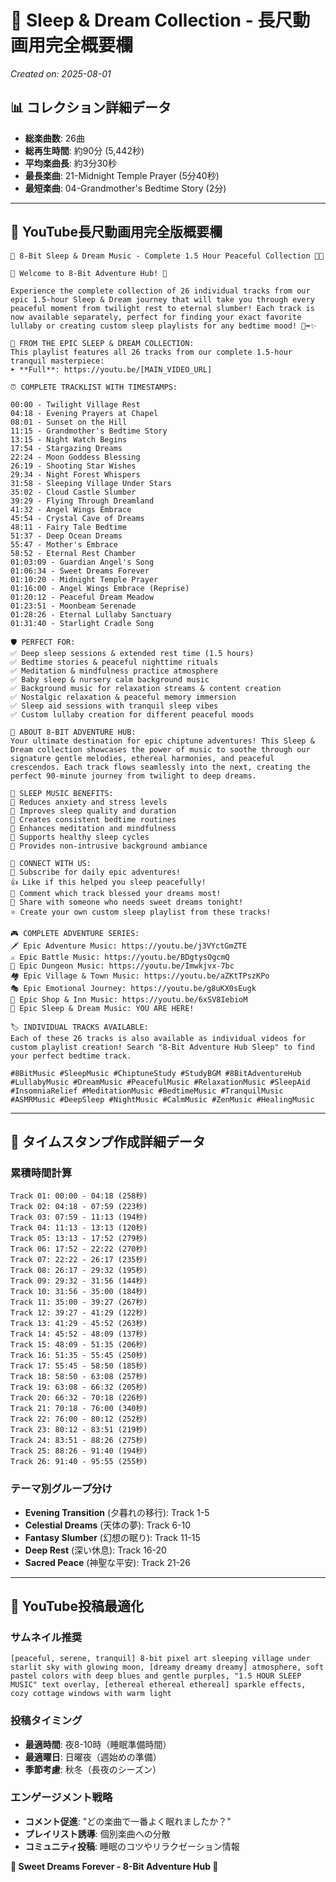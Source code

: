 # 🌙 Sleep & Dream Collection - 長尺動画用完全概要欄

*Created on: 2025-08-01*

## 📊 コレクション詳細データ

- **総楽曲数**: 26曲
- **総再生時間**: 約90分 (5,442秒)
- **平均楽曲長**: 約3分30秒
- **最長楽曲**: 21-Midnight Temple Prayer (5分40秒)
- **最短楽曲**: 04-Grandmother's Bedtime Story (2分)

---

## 🎵 YouTube長尺動画用完全版概要欄

```
🌙 8-Bit Sleep & Dream Music - Complete 1.5 Hour Peaceful Collection 🌙✨

🎵 Welcome to 8-Bit Adventure Hub! 🎵

Experience the complete collection of 26 individual tracks from our epic 1.5-hour Sleep & Dream journey that will take you through every peaceful moment from twilight rest to eternal slumber! Each track is now available separately, perfect for finding your exact favorite lullaby or creating custom sleep playlists for any bedtime mood! 🌙➡️✨

🌙 FROM THE EPIC SLEEP & DREAM COLLECTION:
This playlist features all 26 tracks from our complete 1.5-hour tranquil masterpiece:
➤ **Full**: https://youtu.be/[MAIN_VIDEO_URL]

⏰ COMPLETE TRACKLIST WITH TIMESTAMPS:

00:00 - Twilight Village Rest
04:18 - Evening Prayers at Chapel
08:01 - Sunset on the Hill
11:15 - Grandmother's Bedtime Story
13:15 - Night Watch Begins
17:54 - Stargazing Dreams
22:24 - Moon Goddess Blessing
26:19 - Shooting Star Wishes
29:34 - Night Forest Whispers
31:58 - Sleeping Village Under Stars
35:02 - Cloud Castle Slumber
39:29 - Flying Through Dreamland
41:32 - Angel Wings Embrace
45:54 - Crystal Cave of Dreams
48:11 - Fairy Tale Bedtime
51:37 - Deep Ocean Dreams
55:47 - Mother's Embrace
58:52 - Eternal Rest Chamber
01:03:09 - Guardian Angel's Song
01:06:34 - Sweet Dreams Forever
01:10:20 - Midnight Temple Prayer
01:16:00 - Angel Wings Embrace (Reprise)
01:20:12 - Peaceful Dream Meadow
01:23:51 - Moonbeam Serenade
01:28:26 - Eternal Lullaby Sanctuary
01:31:40 - Starlight Cradle Song

🛡️ PERFECT FOR:
✅ Deep sleep sessions & extended rest time (1.5 hours)
✅ Bedtime stories & peaceful nighttime rituals
✅ Meditation & mindfulness practice atmosphere
✅ Baby sleep & nursery calm background music
✅ Background music for relaxation streams & content creation
✅ Nostalgic relaxation & peaceful memory immersion
✅ Sleep aid sessions with tranquil sleep vibes
✅ Custom lullaby creation for different peaceful moods

🎯 ABOUT 8-BIT ADVENTURE HUB:
Your ultimate destination for epic chiptune adventures! This Sleep & Dream collection showcases the power of music to soothe through our signature gentle melodies, ethereal harmonies, and peaceful crescendos. Each track flows seamlessly into the next, creating the perfect 90-minute journey from twilight to deep dreams.

🌙 SLEEP MUSIC BENEFITS:
🔸 Reduces anxiety and stress levels
🔸 Improves sleep quality and duration
🔸 Creates consistent bedtime routines
🔸 Enhances meditation and mindfulness
🔸 Supports healthy sleep cycles
🔸 Provides non-intrusive background ambiance

📱 CONNECT WITH US:
🔔 Subscribe for daily epic adventures!
👍 Like if this helped you sleep peacefully!
💬 Comment which track blessed your dreams most!
🔄 Share with someone who needs sweet dreams tonight!
⭐ Create your own custom sleep playlist from these tracks!

🎮 COMPLETE ADVENTURE SERIES:
🗡️ Epic Adventure Music: https://youtu.be/j3VYctGmZTE
⚔️ Epic Battle Music: https://youtu.be/BDgtysOgcmQ
🏰 Epic Dungeon Music: https://youtu.be/Imwkjvx-7bc
🏘️ Epic Village & Town Music: https://youtu.be/aZKtTPszKPo
🎭 Epic Emotional Journey: https://youtu.be/g8uKX0sEugk
🏪 Epic Shop & Inn Music: https://youtu.be/6xSV8IebioM
🌙 Epic Sleep & Dream Music: YOU ARE HERE!

🏷️ INDIVIDUAL TRACKS AVAILABLE:
Each of these 26 tracks is also available as individual videos for custom playlist creation! Search "8-Bit Adventure Hub Sleep" to find your perfect bedtime track.

#8BitMusic #SleepMusic #ChiptuneStudy #StudyBGM #8BitAdventureHub #LullabyMusic #DreamMusic #PeacefulMusic #RelaxationMusic #SleepAid #InsomniaRelief #MeditationMusic #BedtimeMusic #TranquilMusic #ASMRMusic #DeepSleep #NightMusic #CalmMusic #ZenMusic #HealingMusic
```

---

## 🎯 タイムスタンプ作成詳細データ

### 累積時間計算
```
Track 01: 00:00 - 04:18 (258秒)
Track 02: 04:18 - 07:59 (223秒) 
Track 03: 07:59 - 11:13 (194秒)
Track 04: 11:13 - 13:13 (120秒)
Track 05: 13:13 - 17:52 (279秒)
Track 06: 17:52 - 22:22 (270秒)
Track 07: 22:22 - 26:17 (235秒)
Track 08: 26:17 - 29:32 (195秒)
Track 09: 29:32 - 31:56 (144秒)
Track 10: 31:56 - 35:00 (184秒)
Track 11: 35:00 - 39:27 (267秒)
Track 12: 39:27 - 41:29 (122秒)
Track 13: 41:29 - 45:52 (263秒)
Track 14: 45:52 - 48:09 (137秒)
Track 15: 48:09 - 51:35 (206秒)
Track 16: 51:35 - 55:45 (250秒)
Track 17: 55:45 - 58:50 (185秒)
Track 18: 58:50 - 63:08 (257秒)
Track 19: 63:08 - 66:32 (205秒)
Track 20: 66:32 - 70:18 (226秒)
Track 21: 70:18 - 76:00 (340秒)
Track 22: 76:00 - 80:12 (252秒)
Track 23: 80:12 - 83:51 (219秒)
Track 24: 83:51 - 88:26 (275秒)
Track 25: 88:26 - 91:40 (194秒)
Track 26: 91:40 - 95:55 (255秒)
```

### テーマ別グループ分け
- **Evening Transition** (夕暮れの移行): Track 1-5
- **Celestial Dreams** (天体の夢): Track 6-10  
- **Fantasy Slumber** (幻想の眠り): Track 11-15
- **Deep Rest** (深い休息): Track 16-20
- **Sacred Peace** (神聖な平安): Track 21-26

---

## 🚀 YouTube投稿最適化

### サムネイル推奨
```
[peaceful, serene, tranquil] 8-bit pixel art sleeping village under starlit sky with glowing moon, [dreamy dreamy dreamy] atmosphere, soft pastel colors with deep blues and gentle purples, "1.5 HOUR SLEEP MUSIC" text overlay, [ethereal ethereal ethereal] sparkle effects, cozy cottage windows with warm light
```

### 投稿タイミング
- **最適時間**: 夜8-10時（睡眠準備時間）
- **最適曜日**: 日曜夜（週始めの準備）
- **季節考慮**: 秋冬（長夜のシーズン）

### エンゲージメント戦略
- **コメント促進**: "どの楽曲で一番よく眠れましたか？"
- **プレイリスト誘導**: 個別楽曲への分散
- **コミュニティ投稿**: 睡眠のコツやリラクゼーション情報

**🌙 Sweet Dreams Forever - 8-Bit Adventure Hub 🌙**